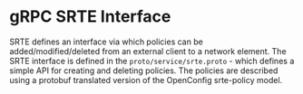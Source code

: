 # gRPC SRTE Interface

SRTE defines an interface via which policies can be added/modified/deleted from an external
client to a network element. The SRTE interface is defined in the
`proto/service/srte.proto` - which defines a simple API for creating and deleting policies.
The policies are described using a protobuf translated
version of the OpenConfig srte-policy model.
